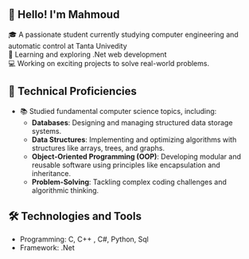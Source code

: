 ## 👋 Hello! I'm Mahmoud 
🎓 A passionate student currently studying computer engineering and automatic control at Tanta Univedity  
🌱 Learning and exploring .Net web development  
💻 Working on exciting projects to solve real-world problems.  
## 📝 Technical Proficiencies 
- 📚 Studied fundamental computer science topics, including:  
  - **Databases**: Designing and managing structured data storage systems.  
  - **Data Structures**: Implementing and optimizing algorithms with structures like arrays, trees, and graphs.  
  - **Object-Oriented Programming (OOP)**: Developing modular and reusable software using principles like encapsulation and inheritance.  
  - **Problem-Solving**: Tackling complex coding challenges and algorithmic thinking.
## 🛠️ Technologies and Tools
- Programming: C, C++ , C#, Python, Sql  
- Framework: .Net 

